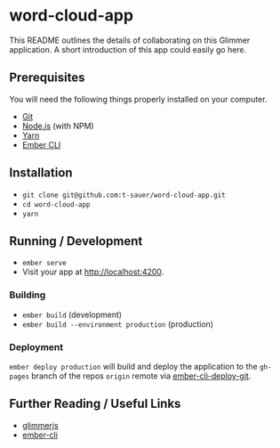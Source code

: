 # word-cloud-app

This README outlines the details of collaborating on this Glimmer application.
A short introduction of this app could easily go here.

## Prerequisites

You will need the following things properly installed on your computer.

* [Git](https://git-scm.com/)
* [Node.js](https://nodejs.org/) (with NPM)
* [Yarn](https://yarnpkg.com/en/)
* [Ember CLI](https://ember-cli.com/)

## Installation

* `git clone git@github.com:t-sauer/word-cloud-app.git`
* `cd word-cloud-app`
* `yarn`

## Running / Development

* `ember serve`
* Visit your app at [http://localhost:4200](http://localhost:4200).

### Building

* `ember build` (development)
* `ember build --environment production` (production)

### Deployment

`ember deploy production` will build and deploy the application to the `gh-pages` branch of the repos `origin` remote via [ember-cli-deploy-git](https://github.com/ef4/ember-cli-deploy-git).


## Further Reading / Useful Links

* [glimmerjs](http://github.com/tildeio/glimmer/)
* [ember-cli](https://ember-cli.com/)
